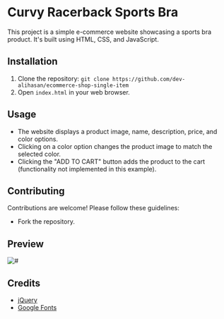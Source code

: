 # Curvy Racerback Sports Bra

This project is a simple e-commerce website showcasing a sports bra product. It's built using HTML, CSS, and JavaScript.

## Installation

1. Clone the repository: `git clone https://github.com/dev-alihasan/ecommerce-shop-single-item`
2. Open `index.html` in your web browser.

## Usage

- The website displays a product image, name, description, price, and color options.
- Clicking on a color option changes the product image to match the selected color.
- Clicking the "ADD TO CART" button adds the product to the cart (functionality not implemented in this example).

## Contributing

Contributions are welcome! Please follow these guidelines:
- Fork the repository.

## Preview
![#](https://github.com/dev-alihasan/ecommerce-shop-single-item/assets/101947194/7d55bbbd-529b-42ab-afba-8cc71d33c0f7)



## Credits

- [jQuery](https://jquery.com/)
- [Google Fonts](https://fonts.google.com/)
